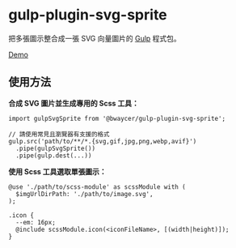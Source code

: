 gulp-plugin-svg-sprite
=======


把多張圖示整合成一張 SVG 向量圖片的 [Gulp](https://gulpjs.com/) 程式包。

[Demo](https://bwaycer.github.io/gulp-plugin-svg-sprite.node/sample/page/index.html)



## 使用方法


**合成 SVG 圖片並生成專用的 Scss 工具：**

```
import gulpSvgSprite from '@bwaycer/gulp-plugin-svg-sprite';

// 請使用常見且瀏覽器有支援的格式
gulp.src('path/to/**/*.{svg,gif,jpg,png,webp,avif}')
  .pipe(gulpSvgSprite())
  .pipe(gulp.dest(...))
```


**使用 Scss 工具選取單張圖示：**

```
@use './path/to/scss-module' as scssModule with (
  $imgUrlDirPath: './path/to/image.svg',
);

.icon {
  --em: 16px;
  @include scssModule.icon(<iconFileName>, [(width|height)]);
}
```

